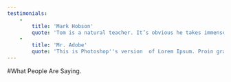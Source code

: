 ```yaml
---
testimonials:
    -
        title: 'Mark Hobson'
        quote: 'Tom is a natural teacher. It’s obvious he takes immense pride in all his work, ensuring the output is to the highest standards. He always seems to know the exact approach to take with each individual, communicating on just the right level to get results.'
    -
        title: 'Mr. Adobe'
        quote: 'This is Photoshop''s version  of Lorem Ipsum. Proin gravida nibh vel velit auctor aliquet. Aenean sollicitudin, lorem quis bibendum auctor, nisi elit consequat ipsum, nec sagittis sem nibh id elit. Duis sed odio sit amet nibh vulputate cursus a sit amet mauris.'
---
```


#What People Are Saying.
